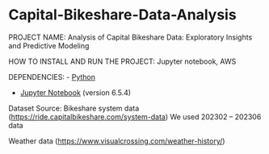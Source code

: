 # Capital-Bikeshare-Data-Analysis
PROJECT NAME: Analysis of Capital Bikeshare Data: Exploratory Insights and Predictive Modeling

HOW TO INSTALL AND RUN THE PROJECT: Jupyter notebook, AWS

DEPENDENCIES: - [Python](https://www.python.org/)

- [Jupyter Notebook](https://jupyter.org/) (version 6.5.4)

Dataset Source: Bikeshare system data (https://ride.capitalbikeshare.com/system-data)
We used 202302 – 202306 data

Weather data (https://www.visualcrossing.com/weather-history/) 
